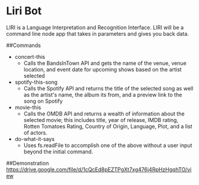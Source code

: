 # Liri Bot
LIRI is a Language Interpretation and Recognition Interface. LIRI will be a command line node app that takes in parameters and gives you back data.

##Commands
- concert-this
    - Calls the BandsInTown API and gets the name of the venue, venue location, and event date for upcoming shows based on the artist selected
- spotify-this-song
    - Calls the Spotify API and returns the title of the selected song as well as the artist's name, the album its from, and a preview link to the song on Spotify
- movie-this
    - Calls the OMDB API and returns a wealth of information about the selected movie; this includes title, year of release, IMDB rating, Rotten Tomatoes Rating, Country of Origin, Language, Plot, and a list of actors.
- do-what-it-says
    - Uses fs.readFile to accomplish one of the above without a user input beyond the initial command.

##Demonstration
https://drive.google.com/file/d/1cQcEd8pEZTPgXt7xg476j4RpHzHgqhTO/view


